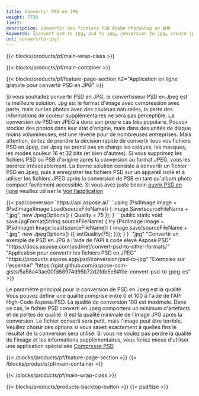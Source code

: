 ```yaml
---
title: Convertir PSD en JPG
weight: 7730
limit: 
description: Convertir des fichiers PSD Adobe PhotoShop en BMP
keywords: [convert psd to jpg, psd to jpg, conversion to jpg, create jpg from psd, print psd as jpg]
url: convert/to-jpg/
---
```


{{< blocks/products/pf/main-wrap-class >}}

{{< blocks/products/pf/main-container >}}

{{< blocks/products/pf/feature-page-section h2="Application en ligne gratuite pour convertir PSD en JPG" >}}
<p>Si vous souhaitez convertir PSD en JPG, le convertisseur PSD en Jpeg est la meilleure solution. Jpg est le format d'image avec compression avec perte, mais sur les photos avec des couleurs naturelles, la perte des informations de couleur supplémentaires ne sera pas perceptible. La conversion de PSD en JPEG a donc son propre cas très populaire. Pouvoir stocker des photos dans leur état d'origine, mais dans des unités de disque moins volumineuses, est une rêverie pour de nombreuses entreprises. Mais attention, évitez de prendre la décision rapide de convertir tous vos fichiers PSD en Jpeg, car Jpeg ne prend pas en charge les calques, les masques, les modes couleur 16 et 32 bits (et bien d'autres). Si vous supprimez les fichiers PSD ou PSB d'origine après la conversion au format JPEG, vous les perdrez irrévocablement. La bonne solution consiste à convertir un fichier PSD en Jpeg, puis à enregistrer les fichiers PSD sur un appareil isolé et à utiliser les fichiers JPEG après la conversion de PSB en tant qu'album photo compact facilement accessible. Si vous avez juste besoin <a href="/psd/view">ouvrir PSD en ligne</a> veuillez utiliser le <a href="/psd/view">Voir l’application</a></p>
{{< psd/conversion `https://api.aspose.ai/` 
`    using (PsdImage image = (PsdImage)Image.Load(sourceFileName))
    {
        image.Save(sourceFileName + ".jpg",  new JpegOptions() { Quality = 75 });
    }` 
`    public static void saveJpgFormat(String sourceFileName) {
        try (PsdImage image = (PsdImage) Image.load(sourceFileName)) {
            image.save(sourceFileName + ".jpg", new JpegOptions() {{
                setQuality(75);
            }});
        }
    }` 
		"jpg" 
"Convertir un exemple de PSD en JPG à l'aide de l'API à code élevé Aspose.PSD"  "https://docs.aspose.com/psd/net/convert-psd-to-other-formats/" 
"Application pour convertir les fichiers PSD en JPEG" "https://products.aspose.app/psd/conversion/psd-to-jpg" 
"Exemples sur l'essentiel" "https://gist.github.com/aspose-com-gists/5a58a43ac00fd68974d95b72d2fdb5e8#file-convert-psd-to-jpeg-cs" >}}
<p>Le paramètre principal pour la conversion de PSD en Jpeg est la qualité. Vous pouvez définir une qualité comprise entre 0 et 100 à l'aide de l'API High-Code Aspose.PSD. La qualité de conversion 100 est maximale. Dans ce cas, le fichier PSD converti en Jpeg comportera un minimum d'artefacts et de pertes de qualité. 0 est la qualité minimale de l'image JPG après la conversion. Le fichier converti sera petit, mais l'image peut être terrible. Veuillez choisir ces options si vous savez exactement à quelles fins le résultat de la conversion sera utilisé. Si vous ne voulez pas perdre la qualité de l'image et les informations supplémentaires, vous feriez mieux d'utiliser une application spécialisée <a href="/psd/reduce-size">Compresse PSD</a></p>
{{< /blocks/products/pf/feature-page-section >}}
{{< /blocks/products/pf/main-container >}}


{{< /blocks/products/pf/main-wrap-class >}}

{{< blocks/products/products-backtop-button >}}
{{< psd/tize >}}
